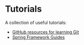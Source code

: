 # Tutorials

A collection of useful tutorials:

 - [GitHub resources for learning Git](https://try.github.io/)
 - [Spring Framework Guides](https://spring.io/guides)

